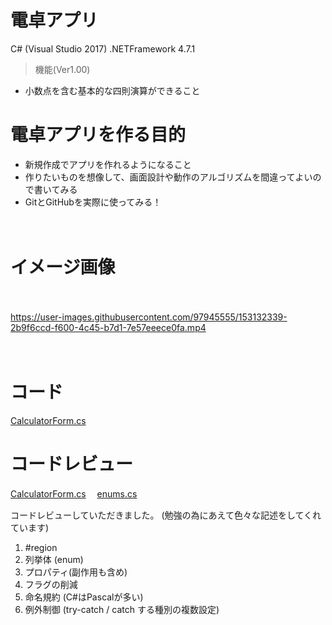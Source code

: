# 電卓アプリ

C# (Visual Studio 2017)   .NETFramework 4.7.1


> 機能(Ver1.00)

- 小数点を含む基本的な四則演算ができること


# 電卓アプリを作る目的

- 新規作成でアプリを作れるようになること
- 作りたいものを想像して、画面設計や動作のアルゴリズムを間違ってよいので書いてみる
- GitとGitHubを実際に使ってみる！ 

　
# イメージ画像
　　
  
https://user-images.githubusercontent.com/97945555/153132339-2b9f6ccd-f600-4c45-b7d1-7e57eeece0fa.mp4


　　　
# コード

[CalculatorForm.cs](https://github.com/rikaa-se/calculator/blob/main/calculator/calculator/CalculatorForm.cs)


# コードレビュー
[CalculatorForm.cs](https://github.com/rikaa-se/calculator/blob/develop_nkbys/calculator/calculator/CalculatorForm.cs)
　[enums.cs](https://github.com/rikaa-se/calculator/blob/develop_nkbys/calculator/calculator/enums.cs)

コードレビューしていただきました。 (勉強の為にあえて色々な記述をしてくれています)

 
1. #region 
1. 列挙体 (enum)
1. プロパティ(副作用も含め)
1. フラグの削減
1. 命名規約 (C#はPascalが多い)
1. 例外制御 (try-catch / catch する種別の複数設定)
 

